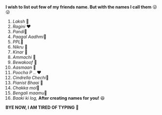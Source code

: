 **I wish to list out few of my friends name. But with the names I call them** 😜😜 
1. *Laksh* 🖤
2. *Ragini* ❤️
3. *Pandi*💙
4. *Paagal Aadhmi*💜
5. *PPL*💚
6. *Nikru* 🧡
7. *Kinar* 💛
8. *Ammachi* 🤍
9. *Bewakoof* 🖤
10. *Aasmaan* 💙
11. *Poocha P ..* ❤️
12. *Cindrella Chechi*💜
13. *Pianist Bhaai* 💚
14. *Chakka mol*🧡
15. *Bengali maamu*💛
16. *Baaki ki log,* **After creating names for you!** 😆

**BYE NOW, I AM TIRED OF TYPING** 🥱

